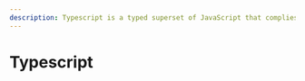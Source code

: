 ```yaml
---
description: Typescript is a typed superset of JavaScript that complies to plain JavaScript
---
```


# Typescript

